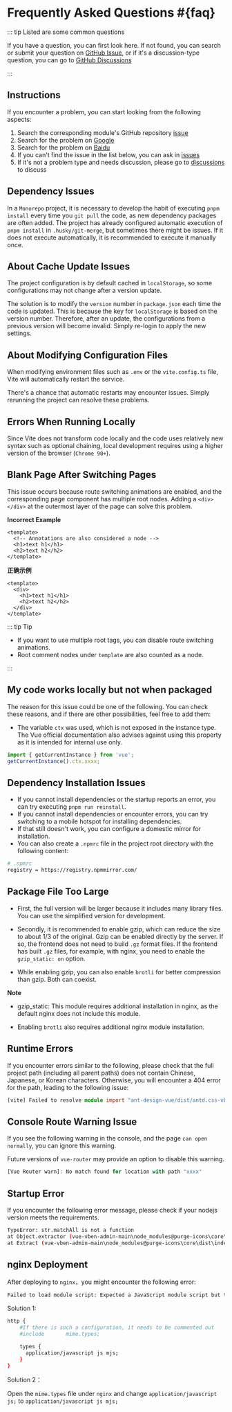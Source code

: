 # Frequently Asked Questions #{faq}

::: tip Listed are some common questions

If you have a question, you can first look here. If not found, you can search or submit your question on [GitHub Issue](https://github.com/danijmj/vue-vben-admin/issues), or if it's a discussion-type question, you can go to [GitHub Discussions](https://github.com/danijmj/vue-vben-admin/discussions)

:::

## Instructions

If you encounter a problem, you can start looking from the following aspects:

1. Search the corresponding module's GitHub repository [issue](https://github.com/danijmj/vue-vben-admin/issues)
2. Search for the problem on [Google](https://www.google.com)
3. Search for the problem on [Baidu](https://www.baidu.com)
4. If you can't find the issue in the list below, you can ask in [issues](https://github.com/danijmj/vue-vben-admin/issues)
5. If it's not a problem type and needs discussion, please go to [discussions](https://github.com/danijmj/vue-vben-admin/discussions) to discuss

## Dependency Issues

In a `Monorepo` project, it is necessary to develop the habit of executing `pnpm install` every time you `git pull` the code, as new dependency packages are often added. The project has already configured automatic execution of `pnpm install` in `.husky/git-merge`, but sometimes there might be issues. If it does not execute automatically, it is recommended to execute it manually once.

## About Cache Update Issues

The project configuration is by default cached in `localStorage`, so some configurations may not change after a version update.

The solution is to modify the `version` number in `package.json` each time the code is updated. This is because the key for `localStorage` is based on the version number. Therefore, after an update, the configurations from a previous version will become invalid. Simply re-login to apply the new settings.

## About Modifying Configuration Files

When modifying environment files such as `.env` or the `vite.config.ts` file, Vite will automatically restart the service.

There's a chance that automatic restarts may encounter issues. Simply rerunning the project can resolve these problems.

## Errors When Running Locally

Since Vite does not transform code locally and the code uses relatively new syntax such as optional chaining, local development requires using a higher version of the browser (`Chrome 90+`).

## Blank Page After Switching Pages

This issue occurs because route switching animations are enabled, and the corresponding page component has multiple root nodes. Adding a `<div></div>` at the outermost layer of the page can solve this problem.

**Incorrect Example**

```vue
<template>
  <!-- Annotations are also considered a node -->
  <h1>text h1</h1>
  <h2>text h2</h2>
</template>
```

**正确示例**

```vue
<template>
  <div>
    <h1>text h1</h1>
    <h2>text h2</h2>
  </div>
</template>
```

::: tip Tip

- If you want to use multiple root tags, you can disable route switching animations.
- Root comment nodes under `template` are also counted as a node.

:::

## My code works locally but not when packaged

The reason for this issue could be one of the following. You can check these reasons, and if there are other possibilities, feel free to add them:

- The variable `ctx` was used, which is not exposed in the instance type. The Vue official documentation also advises against using this property as it is intended for internal use only.

```ts
import { getCurrentInstance } from 'vue';
getCurrentInstance().ctx.xxxx;
```

## Dependency Installation Issues

- If you cannot install dependencies or the startup reports an error, you can try executing `pnpm run reinstall`.
- If you cannot install dependencies or encounter errors, you can try switching to a mobile hotspot for installing dependencies.
- If that still doesn't work, you can configure a domestic mirror for installation.
- You can also create a `.npmrc` file in the project root directory with the following content:

```bash
# .npmrc
registry = https://registry.npmmirror.com/
```

## Package File Too Large

- First, the full version will be larger because it includes many library files. You can use the simplified version for development.

- Secondly, it is recommended to enable gzip, which can reduce the size to about 1/3 of the original. Gzip can be enabled directly by the server. If so, the frontend does not need to build `.gz` format files. If the frontend has built `.gz` files, for example, with nginx, you need to enable the `gzip_static: on` option.

- While enabling gzip, you can also enable `brotli` for better compression than gzip. Both can coexist.

**Note**

- gzip_static: This module requires additional installation in nginx, as the default nginx does not include this module.

- Enabling `brotli` also requires additional nginx module installation.

## Runtime Errors

If you encounter errors similar to the following, please check that the full project path (including all parent paths) does not contain Chinese, Japanese, or Korean characters. Otherwise, you will encounter a 404 error for the path, leading to the following issue:

```ts
[vite] Failed to resolve module import "ant-design-vue/dist/antd.css-vben-adminode_modulesant-design-vuedistantd.css". (imported by /@/setup/ant-design-vue/index.ts)
```

## Console Route Warning Issue

If you see the following warning in the console, and the page `can open normally`, you can ignore this warning.

Future versions of `vue-router` may provide an option to disable this warning.

```ts
[Vue Router warn]: No match found for location with path "xxxx"
```

## Startup Error

If you encounter the following error message, please check if your nodejs version meets the requirements.

```bash
TypeError: str.matchAll is not a function
at Object.extractor (vue-vben-admin-main\node_modules@purge-icons\core\dist\index.js:146:27)
at Extract (vue-vben-admin-main\node_modules@purge-icons\core\dist\index.js:173:54)
```

## nginx Deployment

After deploying to `nginx`，you might encounter the following error:

```bash
Failed to load module script: Expected a JavaScript module script but the server responded with a MIME type of "application/octet-stream". Strict MIME type checking is enforced for module scripts per HTML spec.
```

Solution 1:

```bash
http {
    #If there is such a configuration, it needs to be commented out
    #include       mime.types;

    types {
      application/javascript js mjs;
    }
}
```

Solution 2：

Open the `mime.types` file under `nginx` and change `application/javascript js;` to `application/javascript js mjs;`
